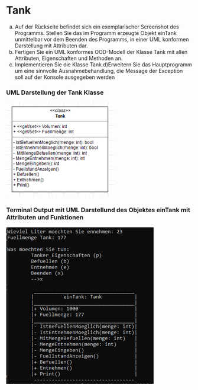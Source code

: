 <style type="text/css">
    ul { list-style-type: lower-alpha; }
</style>

# Tank
- Auf der Rückseite befindet sich ein exemplarischer Screenshot des Programms. Stellen Sie das im Programm erzeugte Objekt einTank unmittelbar vor dem Beenden des Programms, in einer UML konformen Darstellung mit Attributen dar.
- Fertigen Sie ein UML konformes OOD-Modell der Klasse Tank mit allen Attributen, Eigenschaften und Methoden an.
- Implementieren Sie die Klasse Tank.d)Erweitern Sie das Hauptprogramm um eine sinnvolle Ausnahmebehandlung, die Message der Exception soll auf der Konsole ausgegeben werden

### UML Darstellung der Tank Klasse
<img src="markdown/uml_tank_class.png"
     alt="UML Darstellung der Tank Klasse"
     style="float: center; margin-right: 10px;" />

### Terminal Output mit UML Darstellund des Objektes einTank mit Attributen und Funktionen
<img src="markdown/terminal_output.png"
     alt="UML Darstellung der Tank Klasse"
     style="float: center; margin-right: 10px;" />